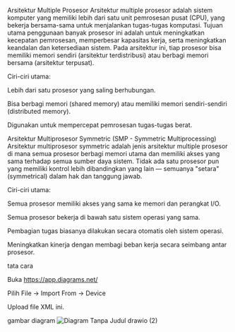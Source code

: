 Arsitektur Multiple Prosesor
Arsitektur multiple prosesor adalah sistem komputer yang memiliki lebih dari satu unit pemrosesan pusat (CPU), yang bekerja bersama-sama untuk menjalankan tugas-tugas komputasi. Tujuan utama penggunaan banyak prosesor ini adalah untuk meningkatkan kecepatan pemrosesan, memperbesar kapasitas kerja, serta meningkatkan keandalan dan ketersediaan sistem. Pada arsitektur ini, tiap prosesor bisa memiliki memori sendiri (arsitektur terdistribusi) atau berbagi memori bersama (arsitektur terpusat).

Ciri-ciri utama:

Lebih dari satu prosesor yang saling berhubungan.

Bisa berbagi memori (shared memory) atau memiliki memori sendiri-sendiri (distributed memory).

Digunakan untuk mempercepat pemrosesan tugas-tugas berat.

Arsitektur Multiprosesor Symmetric (SMP - Symmetric Multiprocessing)
Arsitektur multiprosesor symmetric adalah jenis arsitektur multiple prosesor di mana semua prosesor berbagi memori utama dan memiliki akses yang sama terhadap semua sumber daya sistem. Tidak ada satu prosesor pun yang memiliki kontrol lebih dibandingkan yang lain — semuanya "setara" (symmetrical) dalam hak dan tanggung jawab.

Ciri-ciri utama:

Semua prosesor memiliki akses yang sama ke memori dan perangkat I/O.

Semua prosesor bekerja di bawah satu sistem operasi yang sama.

Pembagian tugas biasanya dilakukan secara otomatis oleh sistem operasi.

Meningkatkan kinerja dengan membagi beban kerja secara seimbang antar prosesor.

tata cara 

Buka https://app.diagrams.net/

Pilih File → Import From → Device

Upload file XML ini.

gambar diagram
![Diagram Tanpa Judul drawio (2)](https://github.com/user-attachments/assets/c85d00c8-4374-48b7-931a-87783b549e3f)





